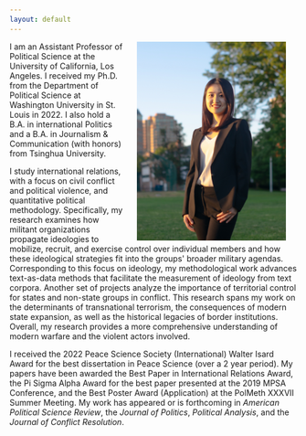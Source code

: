 ```yaml
---
layout: default
---
```


<img align="right" src="files/portrait2.jpg" hspace="20"  width="261" height="348" >

<p>I am an Assistant Professor of Political Science at the University of California, Los Angeles. I received my Ph.D. from the Department of Political Science at Washington University in St. Louis in 2022. I also hold a B.A. in international Politics and a B.A. in Journalism & Communication (with honors) from Tsinghua University. 

<p>I study international relations, with a focus on civil conflict and political violence, and quantitative political methodology. Specifically, my research examines how militant organizations propagate ideologies to mobilize, recruit, and exercise control over individual members and how these ideological strategies fit into the groups' broader military agendas. Corresponding to this focus on ideology, my methodological work advances text-as-data methods that facilitate the measurement of ideology from text corpora. Another set of projects analyze the importance of territorial control for states and non-state groups in conflict. This research spans my work on the determinants of transnational terrorism, the consequences of modern state expansion, as well as the historical legacies of border institutions. Overall, my research provides a more comprehensive understanding of modern warfare and the violent actors involved.</p>

<p>I received the 2022 Peace Science Society (International) Walter Isard Award for the best dissertation in Peace Science (over a 2 year period). My papers have been awarded the Best Paper in International Relations Award, the Pi Sigma Alpha Award for the best paper presented at the 2019 MPSA Conference, and the Best Poster Award (Application) at the PolMeth XXXVII Summer Meeting. My work has appeared or is forthcoming in <i>American Political Science Review</i>, the <i>Journal of Politics</i>, <i>Political Analysis</i>, and the <i>Journal of Conflict Resolution</i>.</p>